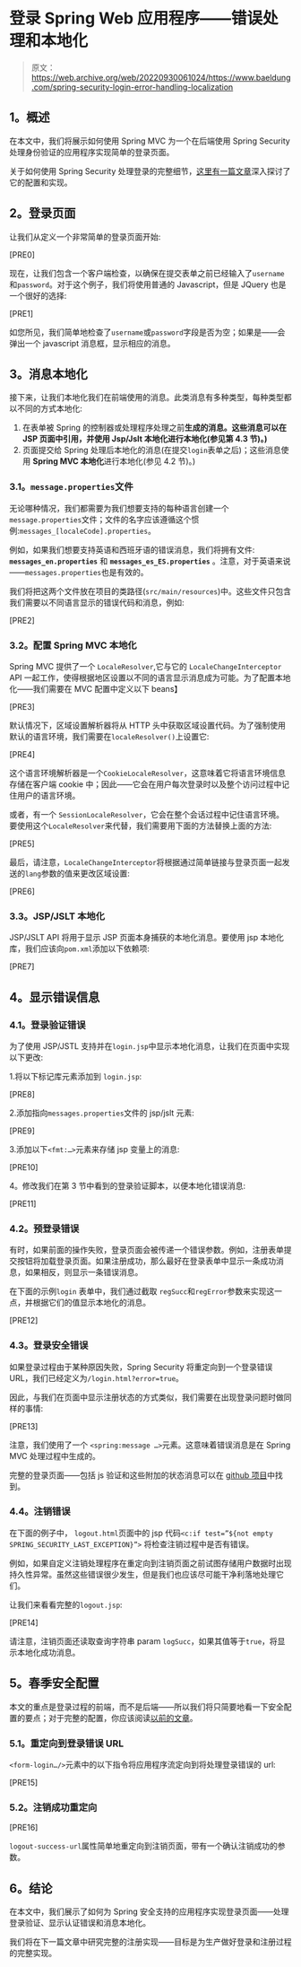 # 登录 Spring Web 应用程序——错误处理和本地化

> 原文：<https://web.archive.org/web/20220930061024/https://www.baeldung.com/spring-security-login-error-handling-localization>

## **1。概述**

在本文中，我们将展示如何使用 Spring MVC 为一个在后端使用 Spring Security 处理身份验证的应用程序实现简单的登录页面。

关于如何使用 Spring Security 处理登录的完整细节，[这里有一篇文章](/web/20220628092148/https://www.baeldung.com/spring-security-login)深入探讨了它的配置和实现。

## **2。登录页面**

让我们从定义一个非常简单的登录页面开始:

[PRE0]

现在，让我们包含一个客户端检查，以确保在提交表单之前已经输入了`username`和`password`。对于这个例子，我们将使用普通的 Javascript，但是 JQuery 也是一个很好的选择:

[PRE1]

如您所见，我们简单地检查了`username`或`password`字段是否为空；如果是——会弹出一个 javascript 消息框，显示相应的消息。

## **3。消息本地化**

接下来，让我们本地化我们在前端使用的消息。此类消息有多种类型，每种类型都以不同的方式本地化:

1.  在表单被 Spring 的控制器或处理程序处理之前**生成的消息。这些消息可以在 JSP 页面中引用，并使用 **Jsp/Jslt 本地化**进行本地化(参见第 4.3 节)。)**
2.  页面提交给 Spring 处理后本地化的消息(在提交`login`表单之后)；这些消息使用 **Spring MVC 本地化**进行本地化(参见 4.2 节)。)

### **3.1。`message.properties`文件**

无论哪种情况，我们都需要为我们想要支持的每种语言创建一个`message.properties`文件；文件的名字应该遵循这个惯例:`messages_[localeCode].properties`。

例如，如果我们想要支持英语和西班牙语的错误消息，我们将拥有文件: **`messages_en.properties`** 和 **`messages_es_ES.properties`** 。注意，对于英语来说——`messages.properties`也是有效的。

我们将把这两个文件放在项目的类路径(`src/main/resources`)中。这些文件只包含我们需要以不同语言显示的错误代码和消息，例如:

[PRE2]

### **3.2。配置 Spring MVC 本地化**

Spring MVC 提供了一个 `LocaleResolver`,它与它的 `LocaleChangeInterceptor` API 一起工作，使得根据地区设置以不同的语言显示消息成为可能。为了配置本地化——我们需要在 MVC 配置中定义以下 beans】

[PRE3]

默认情况下，区域设置解析器将从 HTTP 头中获取区域设置代码。为了强制使用默认的语言环境，我们需要在`localeResolver()`上设置它:

[PRE4]

这个语言环境解析器是一个`CookieLocaleResolver`，这意味着它将语言环境信息存储在客户端 cookie 中；因此——它会在用户每次登录时以及整个访问过程中记住用户的语言环境。

或者，有一个 `SessionLocaleResolver`，它会在整个会话过程中记住语言环境。要使用这个`LocaleResolver`来代替，我们需要用下面的方法替换上面的方法:

[PRE5]

最后，请注意，`LocaleChangeInterceptor`将根据通过简单链接与登录页面一起发送的`lang`参数的值来更改区域设置:

[PRE6]

### **3.3。JSP/JSLT 本地化**

JSP/JSLT API 将用于显示 JSP 页面本身捕获的本地化消息。要使用 jsp 本地化库，我们应该向`pom.xml`添加以下依赖项:

[PRE7]

## **4。显示错误信息**

### **4.1。登录验证错误**

为了使用 JSP/JSTL 支持并在`login.jsp`中显示本地化消息，让我们在页面中实现以下更改:

1.将以下标记库元素添加到 `login.jsp`:

[PRE8]

2.添加指向`messages.properties`文件的 jsp/jslt 元素:

[PRE9]

3.添加以下`<fmt:…>`元素来存储 jsp 变量上的消息:

[PRE10]

4。修改我们在第 3 节中看到的登录验证脚本，以便本地化错误消息:

[PRE11]

### **4.2。预登录错误**

有时，如果前面的操作失败，登录页面会被传递一个错误参数。例如，注册表单提交按钮将加载登录页面。如果注册成功，那么最好在登录表单中显示一条成功消息，如果相反，则显示一条错误消息。

在下面的示例`login` 表单中，我们通过截取 `regSucc`和`regError`参数来实现这一点，并根据它们的值显示本地化的消息。

[PRE12]

### **4.3。登录安全错误**

如果登录过程由于某种原因失败，Spring Security 将重定向到一个登录错误 URL，我们已经定义为`/login.html?error=true`。

因此，与我们在页面中显示注册状态的方式类似，我们需要在出现登录问题时做同样的事情:

[PRE13]

注意，我们使用了一个 `<spring:message …>`元素。这意味着错误消息是在 Spring MVC 处理过程中生成的。

完整的登录页面——包括 js 验证和这些附加的状态消息可以在 [github 项目](https://web.archive.org/web/20220628092148/https://github.com/Baeldung/spring-security-registration)中找到。

### 4.4。注销错误

在下面的例子中， `logout.html`页面中的 jsp 代码`<c:if test=”${not empty SPRING_SECURITY_LAST_EXCEPTION}”>` 将检查注销过程中是否有错误。

例如，如果自定义注销处理程序在重定向到注销页面之前试图存储用户数据时出现持久性异常。虽然这些错误很少发生，但是我们也应该尽可能干净利落地处理它们。

让我们来看看完整的`logout.jsp`:

[PRE14]

请注意，注销页面还读取查询字符串 param `logSucc`，如果其值等于`true`，将显示本地化成功消息。

## **5。春季安全配置**

本文的重点是登录过程的前端，而不是后端——所以我们将只简要地看一下安全配置的要点；对于完整的配置，你应该阅读[以前的文章](/web/20220628092148/https://www.baeldung.com/spring-security-login)。

### **5.1。重定向到登录错误 URL**

`<form-login…/>`元素中的以下指令将应用程序流定向到将处理登录错误的 url:

[PRE15]

### 5.2。注销成功重定向

[PRE16]

`logout-success-url`属性简单地重定向到注销页面，带有一个确认注销成功的参数。

## **6。结论**

在本文中，我们展示了如何为 Spring 安全支持的应用程序实现登录页面——处理登录验证、显示认证错误和消息本地化。

我们将在下一篇文章中研究完整的注册实现——目标是为生产做好登录和注册过程的完整实现。